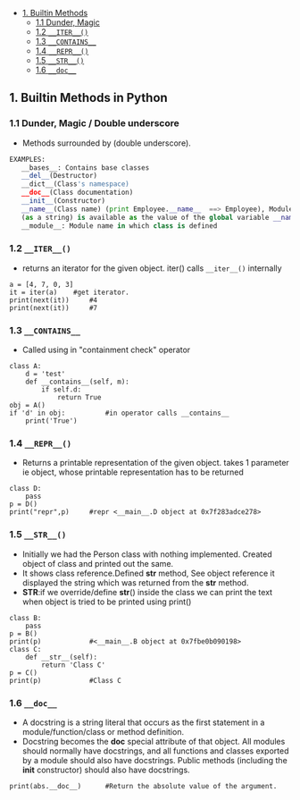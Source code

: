- [1. Builtin Methods](#buitin)
  - [1.1 Dunder, Magic](#dunder)
  - [1.2 `__ITER__()`](#iter)
  - [1.3 `__CONTAINS__`](#contains)
  - [1.4 `__REPR__()`](#repr)
  - [1.5 `__STR__()`](#str)
  - [1.6 `__doc__`](#doc)

<a name=builtin></a>
## 1. Builtin Methods in Python
<a name=dunder></a>
### 1.1 Dunder, Magic / Double underscore
- Methods surrounded by (double underscore).
```python
EXAMPLES:
   __bases__: Contains base classes
   __del__(Destructor)
   __dict__(Class's namespace)
   __doc__(Class documentation)   
   __init__(Constructor)
   __name__(Class name) (print Employee.__name__  ==> Employee), Module name: Within a module, the module’s name 
   (as a string) is available as the value of the global variable __name__.
   __module__: Module name in which class is defined
```
<a name=iter></a>
### 1.2 `__ITER__()`
- returns an iterator for the given object. iter() calls `__iter__()` internally
```
a = [4, 7, 0, 3]
it = iter(a)    #get iterator.
print(next(it))     #4
print(next(it))     #7
```
<a name=contains></a>
### 1.3 `__CONTAINS__`
- Called using in "containment check" operator
```
class A:
    d = 'test'
    def __contains__(self, m):
        if self.d:
            return True
obj = A()
if 'd' in obj:          #in operator calls __contains__
    print('True')
```    
<a name=repr></a>
### 1.4 `__REPR__()`
- Returns a printable representation of the given object. takes 1 parameter ie object, whose printable representation has to be returned
```
class D:
    pass
p = D()
print("repr",p)     #repr <__main__.D object at 0x7f283adce278>
```
<a name=str></a>
### 1.5 `__STR__()`
- Initially we had the Person class with nothing implemented. Created object of class and printed out the same. 
- It shows class reference.Defined __str__ method, See object reference it displayed the string which was returned from the __str__ method.
- __STR__:if we override/define  __str__() inside the class we can print the text when object is tried to be printed using print()
```
class B:
    pass
p = B()
print(p)            #<__main__.B object at 0x7fbe0b090198>
class C:
    def __str__(self):
        return 'Class C'
p = C()
print(p)            #Class C
```
<a name=doc></a>
### 1.6 `__doc__`
- A docstring is a string literal that occurs as the first statement in a module/function/class or method definition.
- Docstring becomes the __doc__ special attribute of that object. All modules should normally have docstrings, and all functions and classes exported by a module should also have docstrings. Public methods (including the __init__ constructor) should also have docstrings.
```
print(abs.__doc__)      #Return the absolute value of the argument.
```
